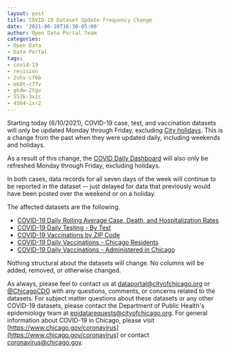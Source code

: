 ```yaml
---
layout: post
title: COVID-19 Dataset Update Frequency Change
date: '2021-06-10T16:30-05:00'
author: Open Data Portal Team
categories:
- Open Data
- Data Portal
tags:
- covid-19
- revision
- 2vhs-cf6b
- e68t-c7fv
- gkdw-2tgv
- 553k-3xzc
- 4564-ixr2
---
```

Starting today (6/10/2021), COVID-19 case, test, and vaccination datasets will only be updated Monday through Friday, excluding  [City holidays](https://www.chicago.gov/city/en/narr/misc/city-holidays.html). This is a change from the past when they were updated daily, including weekends and holidays. 

As a result of this change, the [COVID Daily Dashboard](https://www.chicago.gov/city/en/sites/covid-19/home/covid-dashboard.html) will also only be refreshed Monday through Friday, excluding holidays.

In both cases, data records for all seven days of the week will continue to be reported in the dataset -- just delayed for data that previously would have been posted over the weekend or on a holiday.

The affected datasets are the following.

* [COVID-19 Daily Rolling Average Case, Death, and Hospitalization Rates](https://data.cityofchicago.org/d/e68t-c7fv)
* [COVID-19 Daily Testing - By Test](https://data.cityofchicago.org/d/gkdw-2tgv)
* [COVID-19 Vaccinations by ZIP Code](https://data.cityofchicago.org/d/553k-3xzc)
* [COVID-19 Daily Vaccinations - Chicago Residents](https://data.cityofchicago.org/d/2vhs-cf6b)
* [COVID-19 Daily Vaccinations - Administered in Chicago](https://data.cityofchicago.org/d/4564-ixr2)

Nothing structural about the datasets will change. No columns will be added, removed, or otherwise changed. 

As always, please feel to contact us at [dataportal@cityofchicago.org](mailto:dataportal@cityofchicago.org) or [@ChicagoCDO](https://twitter.com/ChicagoCDO) with any questions, comments, or concerns related to the datasets. For subject matter questions about these datasets or any other COVID-19 datasets, please contact the Department of Public Health's epidemiology team at [epidatarequests@cityofchicago.org](mailto:epidatarequests@cityofchicago.org). For general information about COVID-19 in Chicago, please visit [https://www.chicago.gov/coronavirus](https://www.chicago.gov/coronavirus) or contact [coronavirus@chicago.gov](mailto:coronavirus@chicago.gov).
